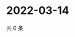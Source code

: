 # 2022-03-14

共 0 条

<!-- BEGIN WEIBO -->
<!-- 最后更新时间 Mon Mar 14 2022 06:14:20 GMT+0800 (China Standard Time) -->

<!-- END WEIBO -->
